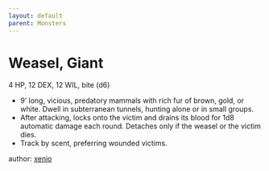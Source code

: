 ```yaml
---
layout: default
parent: Monsters
---
```

# Weasel, Giant
4 HP, 12 DEX, 12 WIL, bite (d6)
-   9’ long, vicious, predatory mammals with rich fur of brown, gold, or
    white. Dwell in subterranean tunnels, hunting alone or in small
    groups.
-   After attacking, locks onto the victim and drains its blood for 1d8
    automatic damage each round. Detaches only if the weasel or the
    victim dies.
-   Track by scent, preferring wounded victims.

author: [xenio](https://xenioinabottle.blogspot.com)

